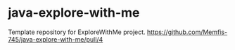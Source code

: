 # java-explore-with-me
Template repository for ExploreWithMe project.
https://github.com/Memfis-745/java-explore-with-me/pull/4
